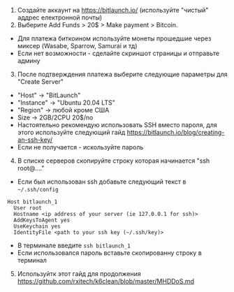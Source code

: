 1. Создайте аккаунт на https://bitlaunch.io/ (используйте "чистый" аддрес електронной почты)
2. Выберите Add Funds > 20$ > Make payment > Bitcoin. 
* Для платежа биткоином используйте монеты прошедшие через миксер (Wasabe, Sparrow, Samurai и тд)
* Если нет возможности - сделайте скриншот страницы и отправьте админу
3. После подтверждения платежа выберите следующие параметры для "Create Server" 
* "Host" -> "BitLaunch"
* "Instance" -> "Ubuntu 20.04 LTS"
* "Region" -> любой кроме США
* Size -> 2GB/2CPU 20$/no
 * Настоятельно рекомендую использовать SSH вместо пароля, для этого используйте следующий гайд https://bitlaunch.io/blog/creating-an-ssh-key/ 
 * Если не получается - искользуйте пароль 
4. В списке серверов скопируйте строку которая начинается "ssh root@...." 
  * Если был использован ssh добавьте следующий текст в `~/.ssh/config`
  ```
  Host bitlaunch_1
    User root
    Hostname <ip address of your server (ie 127.0.0.1 for ssh)>
    AddKeysToAgent yes
    UseKeychain yes
    IdentityFile <path to your ssh key (~/.ssh/key)>
  ```
  * В терминале введите `ssh bitlaunch_1`
  * Если использовался пароль вставьте скопированну строку в терминал
5. Используйтк этот гайд для продолжения https://github.com/rxitech/k6clean/blob/master/MHDDoS.md

